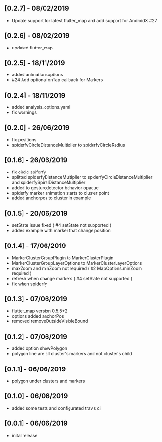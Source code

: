 ## [0.2.7] - 08/02/2019

- Update support for latest flutter_map and add support for AndroidX #27

## [0.2.6] - 08/02/2019

- updated flutter_map

## [0.2.5] - 18/11/2019

- added animationsoptions
- #24 Add optional onTap callback for Markers

## [0.2.4] - 18/11/2019

- added analysis_options.yaml
- fix warnings

## [0.2.0] - 26/06/2019

- fix positions
- spiderfyCircleDistanceMultiplier to spiderfyCircleRadius

## [0.1.6] - 26/06/2019

- fix circle spiferfy
- splitted spiderfyDistanceMultiplier to spiderfyCircleDistanceMultiplier and spiderfySpiralDistanceMultiplier
- added to gesturedetector behavior opaque
- spiderfy marker animation starts to cluster point
- added anchorpos to cluster in example

## [0.1.5] - 20/06/2019

- setState issue fixed ( #4 setState not supported )
- added example with marker that change position

## [0.1.4] - 17/06/2019

- MarkerClusterGroupPlugin to MarkerClusterPlugin
- MarkerClusterGroupLayerOptions to MarkerClusterLayerOptions
- maxZoom and minZoom not required ( #2 MapOptions.minZoom required )
- refresh when change markers ( #4 setState not supported )
- fix when spiderfy

## [0.1.3] - 07/06/2019

- flutter_map version 0.5.5+2
- options added anchorPos
- removed removeOutsideVisibleBound

## [0.1.2] - 07/06/2019

- added option showPolygon
- polygon line are all cluster's markers and not cluster's child

## [0.1.1] - 06/06/2019

- polygon under clusters and markers

## [0.1.0] - 06/06/2019

- added some tests and configurated travis ci

## [0.0.1] - 06/06/2019

- inital release